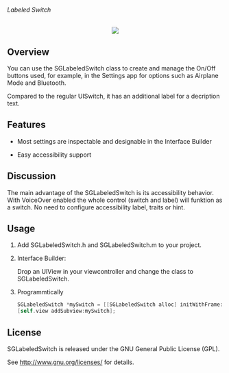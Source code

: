 ###### Labeled Switch

<p align="center"> 
<img src="http://simonsapps.de/labeled_switch_example.png">
</p>

## Overview

You can use the SGLabeledSwitch class to create and manage the On/Off buttons used, for example,
in the Settings app for options such as Airplane Mode and Bluetooth. 

Compared to the regular UISwitch, it has an additional label for a decription text.

## Features

- Most settings are inspectable and designable in the Interface Builder

- Easy accessibility support

## Discussion

The main advantage of the SGLabeledSwitch is its accessibility behavior.
With VoiceOver enabled the whole control (switch and label) will funktion as a switch.
No need to configure accessibility label, traits or hint.

## Usage

1. Add SGLabeledSwitch.h and SGLabeledSwitch.m to your project.

2. Interface Builder:
    
    Drop an UIView in your viewcontroller and change the class to SGLabeledSwitch.

3. Programmtically

    ```objectivec
    SGLabeledSwitch *mySwitch = [[SGLabeledSwitch alloc] initWithFrame:myFrame];
    [self.view addSubview:mySwitch];
    ```

## License

SGLabeledSwitch is released under the GNU General Public License (GPL). 

See <http://www.gnu.org/licenses/> for details.
